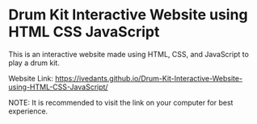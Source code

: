 # Drum Kit Interactive Website using HTML CSS JavaScript
This is an interactive website made using HTML, CSS, and JavaScript to play a drum kit. 

Website Link: https://ivedants.github.io/Drum-Kit-Interactive-Website-using-HTML-CSS-JavaScript/

NOTE: It is recommended to visit the link on your computer for best experience.
